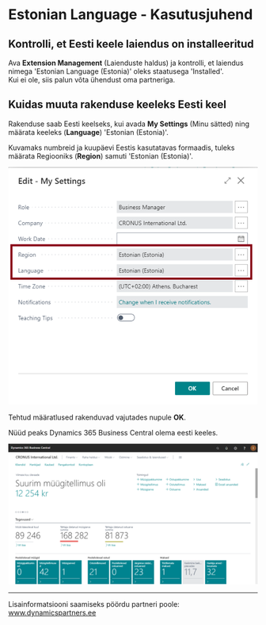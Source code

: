 ---
---
# Estonian Language - Kasutusjuhend
## Kontrolli, et Eesti keele laiendus on installeeritud
Ava **Extension Management** (Laienduste haldus) ja kontrolli, et laiendus nimega 'Estonian Language (Estonia)' oleks staatusega 'Installed'.  
Kui ei ole, siis palun võta ühendust oma partneriga.  

## Kuidas muuta rakenduse keeleks Eesti keel
Rakenduse saab Eesti keelseks, kui avada **My Settings** (Minu sätted) ning määrata keeleks (**Language**) 'Estonian (Estonia)'.  

Kuvamaks numbreid ja kuupäevi Eestis kasutatavas formaadis, tuleks määrata Regiooniks (**Region**) samuti 'Estonian (Estonia)'.  

![Image](my-settings.png)

Tehtud määratlused rakenduvad vajutades nupule **OK**.

Nüüd peaks Dynamics 365 Business Central olema eesti keeles.

![Image](role-center.png)

***

Lisainformatsiooni saamiseks pöördu partneri poole:  
<a href="http://www.dynamicspartners.ee/" target="_blank">www.dynamicspartners.ee</a>
